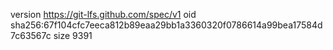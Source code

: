 version https://git-lfs.github.com/spec/v1
oid sha256:67f104cfc7eeca812b89eaa29bb1a3360320f0786614a99bea17584d7c63567c
size 9391
